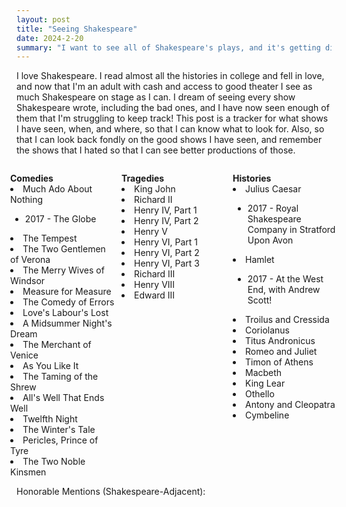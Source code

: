 ```yaml
---
layout: post
title: "Seeing Shakespeare"
date: 2024-2-20
summary: "I want to see all of Shakespeare's plays, and it's getting difficult to remember which ones I have ticked off, so here they are!"
---
```


<style>
.row{
	display: flex;
	flex-wrap: wrap;
	margin-right: -15px;
  margin-left: -15px;
}
.col{
  flex-basis: 0;
  flex-grow: 1;
  max-width: 100%;
  position: relative;
  width: 100%;
  padding-right: 5px;
  padding-left: 5px;
}
</style>

I love Shakespeare. I read almost all the histories in college and fell in love, and now that I'm an adult with cash and access to good theater I see as much Shakespeare on stage as I can. I dream of seeing every show Shakespeare wrote, including the bad ones, and I have now seen enough of them that I'm struggling to keep track! This post is a tracker for what shows I have seen, when, and where, so that I can know what to look for. Also, so that I can look back fondly on the good shows I have seen, and remember the shows that I hated so that I can see better productions of those. 

<div class="row">
  <div class="col">
			<p style="margin-bottom: 0; font-weight: bold;">Comedies</p>
			<li>Much Ado About Nothing</li>
				<ul class="disc">
  				<li>2017 - The Globe</li>
				</ul>
			<li>The Tempest</li>
			<li>The Two Gentlemen of Verona</li>
			<li>The Merry Wives of Windsor</li>
			<li>Measure for Measure</li>
			<li>The Comedy of Errors</li>
			<li>Love's Labour's Lost</li>
			<li>A Midsummer Night's Dream</li>
			<li>The Merchant of Venice</li>
			<li>As You Like It</li>
			<li>The Taming of the Shrew</li>
			<li>All's Well That Ends Well</li>
			<li>Twelfth Night</li>
			<li>The Winter's Tale</li>
			<li>Pericles, Prince of Tyre</li>
			<li>The Two Noble Kinsmen </li>
	</div> 

  <div class="col">
			<p style="margin-bottom: 0; font-weight: bold;">Tragedies</p>
			<li>King John</li>
			<li>Richard II</li>
			<li>Henry IV, Part 1</li>
			<li>Henry IV, Part 2</li>
			<li>Henry V</li>
			<li>Henry VI, Part 1</li>
			<li>Henry VI, Part 2</li>
			<li>Henry VI, Part 3</li>
			<li>Richard III</li>
			<li>Henry VIII</li>
			<li>Edward III </li>
  </div>

  <div class="col">
			<p style="margin-bottom: 0; font-weight: bold;">Histories</p>
			<li>Julius Caesar</li>
				<ul>
  				<li>2017 - Royal Shakespeare Company in Stratford Upon Avon</li>
				</ul>
			<li>Hamlet</li>
				<ul>
  				<li>2017 - At the West End, with Andrew Scott!</li>
				</ul>	
			<li>Troilus and Cressida </li>
			<li>Coriolanus</li>
			<li>Titus Andronicus</li>
			<li>Romeo and Juliet</li>
			<li>Timon of Athens </li>
			<li>Macbeth</li>
			<li>King Lear</li>
			<li>Othello</li>
			<li>Antony and Cleopatra</li>
			<li>Cymbeline </li>
  </div>
</div>

Honorable Mentions (Shakespeare-Adjacent): 